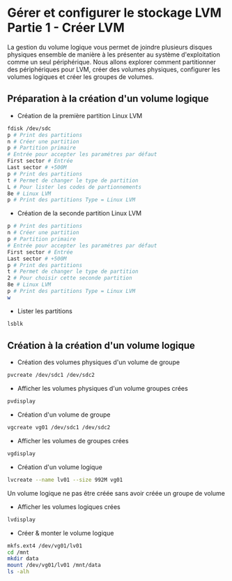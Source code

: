 # Gérer et configurer le stockage LVM Partie 1 - Créer LVM
La gestion du volume logique vous permet de joindre plusieurs disques physiques ensemble de manière à les présenter au système d'exploitation comme un seul périphérique.
Nous allons explorer comment partitionner des périphériques pour LVM, créer des volumes physiques, configurer les volumes logiques et créer les groupes de volumes.

## Préparation à la création d'un volume logique

- Création de la première partition Linux LVM

```bash
fdisk /dev/sdc
p # Print des partitions
n # Créer une partition
p # Partition primaire
# Entrée pour accepter les paramétres par défaut
First sector # Entrée
Last sector # +500M
p # Print des partitions
t # Permet de changer le type de partition
L # Pour lister les codes de partionnements
8e # Linux LVM
p # Print des partitions Type = Linux LVM
```

- Création de la seconde partition Linux LVM

```bash
p # Print des partitions
n # Créer une partition
p # Partition primaire
# Entrée pour accepter les paramétres par défaut
First sector # Entrée
Last sector # +500M
p # Print des partitions
t # Permet de changer le type de partition
2 # Pour choisir cette seconde partition
8e # Linux LVM
p # Print des partitions Type = Linux LVM
w
```

- Lister les partitions

```bash
lsblk
```

## Création à la création d'un volume logique

- Création des volumes physiques d'un volume de groupe

```bash
pvcreate /dev/sdc1 /dev/sdc2
```

- Afficher les volumes physiques d'un volume groupes crées

```bash
pvdisplay
```

- Création d'un volume de groupe

```bash
vgcreate vg01 /dev/sdc1 /dev/sdc2
```

- Afficher les volumes de groupes crées

```bash
vgdisplay
```

- Création d'un volume logique

```bash
lvcreate --name lv01 --size 992M vg01
```

Un volume logique ne pas être créée sans avoir créée un groupe de volume

- Afficher les volumes logiques crées

```bash
lvdisplay
```

- Créer & monter le volume logique

```bash
mkfs.ext4 /dev/vg01/lv01
cd /mnt
mkdir data
mount /dev/vg01/lv01 /mnt/data
ls -alh
```
